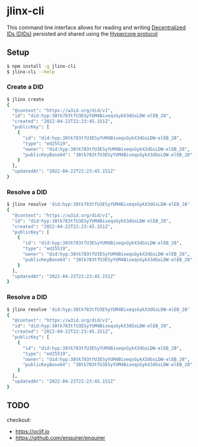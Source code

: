 # jlinx-cli

This command line interface allows for reading and writing
[Decentralized IDs (DIDs)](https://w3c.github.io/did-core/) 
persisted and shared using the 
[Hypercore protocol](https://hypercore-protocol.org)


## Setup

```bash
$ npm install -g jlinx-cli
$ jlinx-cli --help
```

### Create a DID

```bash
$ jlinx create
{
  "@context": "https://w3id.org/did/v1",
  "id": "did:hyp:38tk783tfU3ESyYUM4BixeqsGykX3dGsLDW-elEB_28",
  "created": "2022-04-22T22:23:45.151Z",
  "publicKey": [
    {
      "id": "did:hyp:38tk783tfU3ESyYUM4BixeqsGykX3dGsLDW-elEB_28",
      "type": "ed25519",
      "owner": "did:hyp:38tk783tfU3ESyYUM4BixeqsGykX3dGsLDW-elEB_28",
      "publicKeyBase64": "38tk783tfU3ESyYUM4BixeqsGykX3dGsLDW-elEB_28"
    }
  ],
  "updatedAt": "2022-04-22T22:23:45.151Z"
}
```

### Resolve a DID

```bash
$ jlinx resolve 'did:hyp:38tk783tfU3ESyYUM4BixeqsGykX3dGsLDW-elEB_28'
{
  "@context": "https://w3id.org/did/v1",
  "id": "did:hyp:38tk783tfU3ESyYUM4BixeqsGykX3dGsLDW-elEB_28",
  "created": "2022-04-22T22:23:45.151Z",
  "publicKey": [
    {
      "id": "did:hyp:38tk783tfU3ESyYUM4BixeqsGykX3dGsLDW-elEB_28",
      "type": "ed25519",
      "owner": "did:hyp:38tk783tfU3ESyYUM4BixeqsGykX3dGsLDW-elEB_28",
      "publicKeyBase64": "38tk783tfU3ESyYUM4BixeqsGykX3dGsLDW-elEB_28"
    }
  ],
  "updatedAt": "2022-04-22T22:23:45.151Z"
}
```

### Resolve a DID

```bash
$ jlinx resolve 'did:hyp:38tk783tfU3ESyYUM4BixeqsGykX3dGsLDW-elEB_28'
{
  "@context": "https://w3id.org/did/v1",
  "id": "did:hyp:38tk783tfU3ESyYUM4BixeqsGykX3dGsLDW-elEB_28",
  "created": "2022-04-22T22:23:45.151Z",
  "publicKey": [
    {
      "id": "did:hyp:38tk783tfU3ESyYUM4BixeqsGykX3dGsLDW-elEB_28",
      "type": "ed25519",
      "owner": "did:hyp:38tk783tfU3ESyYUM4BixeqsGykX3dGsLDW-elEB_28",
      "publicKeyBase64": "38tk783tfU3ESyYUM4BixeqsGykX3dGsLDW-elEB_28"
    }
  ],
  "updatedAt": "2022-04-22T22:23:45.151Z"
}
```


## TODO

checkout:

- https://oclif.io
- https://github.com/enquirer/enquirer
